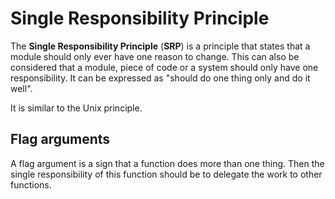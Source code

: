 # Single Responsibility Principle

The **Single Responsibility Principle** (**SRP**) is a principle that states
that a module should only ever have one reason to change. This can also be
considered that a module, piece of code or a system should only have one
responsibility. It can be expressed as "should do one thing only and do it
well".

It is similar to the Unix principle.

## Flag arguments

A flag argument is a sign that a function does more than one thing. Then the
single responsibility of this function should be to delegate the work to other
functions.
